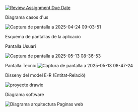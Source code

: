 [![Review Assignment Due Date](https://classroom.github.com/assets/deadline-readme-button-22041afd0340ce965d47ae6ef1cefeee28c7c493a6346c4f15d667ab976d596c.svg)](https://classroom.github.com/a/Oi3CGk0x)

Diagrama casos d'us

![Captura de pantalla a 2025-04-24 09-03-51](https://github.com/user-attachments/assets/6a05a830-77f0-4f1f-9a40-98b518543efd)

Esquema de pantallas de la aplicacio

Pantalla Usuari

![Captura de pantalla a 2025-05-13 08-36-53](https://github.com/user-attachments/assets/99405531-6581-43f7-9052-60ff79c5ae76)

Pantalla Tecnic
![Captura de pantalla a 2025-05-13 08-47-24](https://github.com/user-attachments/assets/a6eb4b28-6e5f-4171-b604-8a548612d9ba)


Disseny del model E-R (Entitat-Relació)

![proyecte drawio](https://github.com/user-attachments/assets/5a88f9bd-a46a-450b-9567-a327bdb1f19b)

Diagrama software

![Diagrama arquitectura Paginas web](https://github.com/user-attachments/assets/e1c4c3f8-89c6-4fad-9218-21e65b37a989)
